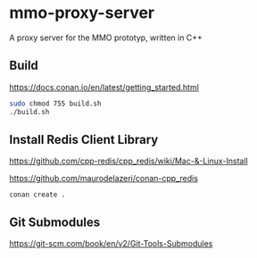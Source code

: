 # mmo-proxy-server
A proxy server for the MMO prototyp, written in C++

## Build

https://docs.conan.io/en/latest/getting_started.html

```bash
sudo chmod 755 build.sh
./build.sh
```

## Install Redis Client Library

https://github.com/cpp-redis/cpp_redis/wiki/Mac-&-Linux-Install

https://github.com/maurodelazeri/conan-cpp_redis

```
conan create .
```

## Git Submodules

https://git-scm.com/book/en/v2/Git-Tools-Submodules